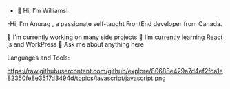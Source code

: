 - 👋 Hi, I’m Williams!

-Hi, I'm Anurag , a passionate self-taught FrontEnd developer from Canada.

🔭 I’m currently working on many side projects
🌱 I’m currently learning React js and WorkPress
💬 Ask me about anything here

Languages and Tools:

https://raw.githubusercontent.com/github/explore/80688e429a7d4ef2fca1e82350fe8e3517d3494d/topics/javascript/javascript.png

